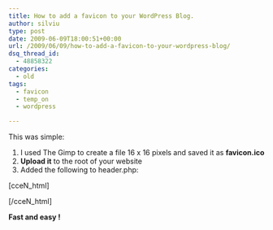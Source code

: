 ```yaml
---
title: How to add a favicon to your WordPress Blog.
author: silviu
type: post
date: 2009-06-09T18:00:51+00:00
url: /2009/06/09/how-to-add-a-favicon-to-your-wordpress-blog/
dsq_thread_id:
  - 48858322
categories:
  - old
tags:
  - favicon
  - temp_on
  - wordpress

---
```

This was simple:

  1. I used The Gimp to create a file 16 x 16 pixels and saved it as **favicon.ico**
  2. **Upload it** to the root of your website
  3. Added the following to header.php:

[cceN_html]  
<link rel="shortcut icon" href="favicon.ico">  
[/cceN_html]

**Fast and easy !**